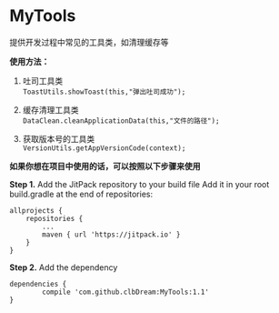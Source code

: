 # MyTools
提供开发过程中常见的工具类，如清理缓存等

**使用方法：**

1. 吐司工具类  
	`ToastUtils.showToast(this,"弹出吐司成功");`

2. 缓存清理工具类  
	`DataClean.cleanApplicationData(this,"文件的路径"); ` 

3. 获取版本号的工具类  
	`VersionUtils.getAppVersionCode(context);`

**如果你想在项目中使用的话，可以按照以下步骤来使用**

**Step 1.** Add the JitPack repository to your build file 
Add it in your root build.gradle at the end of repositories:

	allprojects {
		repositories {
			...
			maven { url 'https://jitpack.io' }
		}
	}

**Step 2.** Add the dependency

	dependencies {
	        compile 'com.github.clbDream:MyTools:1.1'
	}
